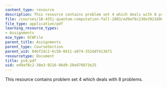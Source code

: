 ```yaml
---
content_type: resource
description: This resource contains problem set 4 which deals with 8 problems.
file: /courses/18-435j-quantum-computation-fall-2003/ed9af8c238e3921606d928e976073e25_ps4.pdf
file_type: application/pdf
learning_resource_types:
- Assignments
ocw_type: OCWFile
parent_title: Assignments
parent_type: CourseSection
parent_uid: 04bf2dc2-6c58-0411-a974-352ddf413671
resourcetype: Document
title: ps4.pdf
uid: ed9af8c2-38e3-9216-06d9-28e976073e25
---
```

This resource contains problem set 4 which deals with 8 problems.

